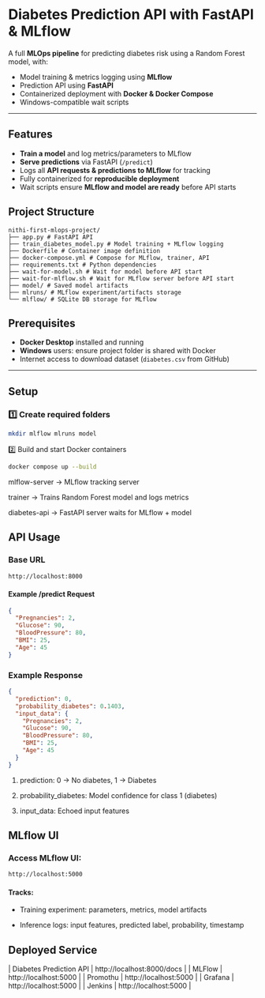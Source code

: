 # Diabetes Prediction API with FastAPI & MLflow

A full **MLOps pipeline** for predicting diabetes risk using a Random Forest model, with:

- Model training & metrics logging using **MLflow**
- Prediction API using **FastAPI**
- Containerized deployment with **Docker & Docker Compose**
- Windows-compatible wait scripts

---

## Features

- **Train a model** and log metrics/parameters to MLflow
- **Serve predictions** via FastAPI (`/predict`)  
- Logs all **API requests & predictions to MLflow** for tracking
- Fully containerized for **reproducible deployment**
- Wait scripts ensure **MLflow and model are ready** before API starts


## Project Structure
```
nithi-first-mlops-project/
├── app.py # FastAPI API
├── train_diabetes_model.py # Model training + MLflow logging
├── Dockerfile # Container image definition
├── docker-compose.yml # Compose for MLflow, trainer, API
├── requirements.txt # Python dependencies
├── wait-for-model.sh # Wait for model before API start
├── wait-for-mlflow.sh # Wait for MLflow server before API start
├── model/ # Saved model artifacts
├── mlruns/ # MLflow experiment/artifacts storage
└── mlflow/ # SQLite DB storage for MLflow
```

## Prerequisites

- **Docker Desktop** installed and running
- **Windows** users: ensure project folder is shared with Docker
- Internet access to download dataset (`diabetes.csv` from GitHub)

---

## Setup

### 1️⃣ Create required folders

```bash
mkdir mlflow mlruns model
```

2️⃣ Build and start Docker containers
```bash
docker compose up --build
```
mlflow-server → MLflow tracking server

trainer → Trains Random Forest model and logs metrics

diabetes-api → FastAPI server waits for MLflow + model

## API Usage

### Base URL

```bash
http://localhost:8000
```

#### Example /predict Request
```json
{
  "Pregnancies": 2,
  "Glucose": 90,
  "BloodPressure": 80,
  "BMI": 25,
  "Age": 45
}
```

### Example Response

```json
{
  "prediction": 0,
  "probability_diabetes": 0.1403,
  "input_data": {
    "Pregnancies": 2,
    "Glucose": 90,
    "BloodPressure": 80,
    "BMI": 25,
    "Age": 45
  }
}
```

1. prediction: 0 → No diabetes, 1 → Diabetes

2. probability_diabetes: Model confidence for class 1 (diabetes)

3. input_data: Echoed input features

## MLflow UI

### Access MLflow UI:

```bash
http://localhost:5000
```
#### Tracks:

  * Training experiment: parameters, metrics, model artifacts

  * Inference logs: input features, predicted label, probability, timestamp

## Deployed Service

| Diabetes Prediction API | http://localhost:8000/docs |
| MLFlow  | http://localhost:5000 |
| Promothu  | http://localhost:5000 |
| Grafana  | http://localhost:5000 |
| Jenkins  | http://localhost:5000 |

